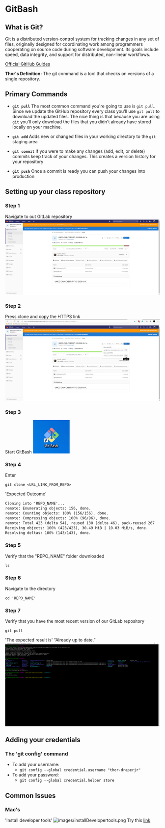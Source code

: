 # GitBash

## What is Git?

Git is a distributed version-control system for tracking changes in any set of files, originally designed for coordinating work among programmers cooperating on source code during software development. Its goals include speed, data integrity, and support for distributed, non-linear workflows.

[Official GitHub Guides](https://guides.github.com/)

**Thor's Definition:** The git command is a tool that checks on versions of a single repository.  

## Primary Commands

* **`git pull`** The most common command you're going to use is `git pull`. Since we update the GitHub repository every class you'll use `git pull` to download the updated files. The nice thing is that because you are using `git` you'll only download the files that you didn't already have stored locally on your machine.

* **`git add`** Adds new or changed files in your working directory to the `git` staging area

* **`git commit`** If you were to make any changes (add, edit, or delete) commits keep track of your changes. This creates a version history for your repository

* **`git push`** Once a commit is ready you can push your changes into production

## Setting up your class repository

### Step 1

Navigate to out GitLab repository
![images/1-GitLab.png](images/1-GitLab.png)

### Step 2

Press clone and copy the HTTPS link
![images/2-cloneLink.png](images/2-cloneLink.png)

### Step 3

Start GitBash
![images/3-BashIcon.png](images/3-BashIcon.png)

### Step 4

Enter

```git
git clone <URL_LINK_FROM_REPO>
```

'Expected Outcome'

```git
Cloning into 'REPO_NAME'...
remote: Enumerating objects: 156, done.
remote: Counting objects: 100% (156/156), done.
remote: Compressing objects: 100% (96/96), done.
remote: Total 423 (delta 54), reused 138 (delta 46), pack-reused 267
Receiving objects: 100% (423/423), 30.49 MiB | 10.03 MiB/s, done.
Resolving deltas: 100% (143/143), done.

```

### Step 5

Verify that the "REPO_NAME" folder downloaded

```git
ls
```

### Step 6

Navigate to the directory

```git
cd 'REPO_NAME'
```

### Step 7

Verify that you have the most recent version of our GitLab repository

```git
git pull
```

'The expected result is' “Already up to date.”
![images/4-SuccessfulCommands.png](images/4-SuccessfulCommands.png)

## Adding your credentials

### The 'git config' command

* To add your username:
  * `git config --global credential.username "thor-draperjr"`
* To add your password:
  * `git config --global credential.helper store`

## Common Issues

### Mac's

'Install developer tools'
![images/installDevelopertools.png](images/)
Try this [link](https://mac-how-to.gadgethacks.com/how-to/install-command-line-developer-tools-without-xcode-0168115/#:~:text=%20Install%20the%20Command%20Line%20Developer%20Tools%20Without,the%20Waiting%20Game.%20Now%2C%20you%20just...%20More%20)
